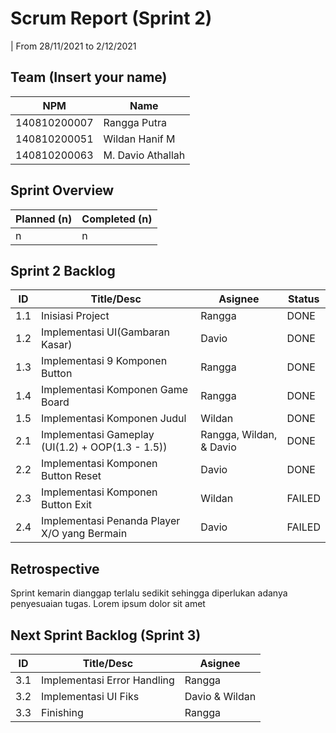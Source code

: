 # Scrum Report (Sprint 2)
| From 28/11/2021 to 2/12/2021

## Team (Insert your name)
| NPM           | Name        |
| ------------- |-------------|
| 140810200007  | Rangga Putra    |
| 140810200051  | Wildan Hanif M    |
| 140810200063  | M. Davio Athallah |

## Sprint Overview
| Planned (n)   | Completed (n) |
| ------------- |-------------- |
| n             | n             |

## Sprint 2 Backlog

| ID  | Title/Desc | Asignee | Status |
| --- | ---------- | ------- | ------ |
| 1.1 | Inisiasi Project | Rangga | DONE |
| 1.2 | Implementasi UI(Gambaran Kasar) | Davio | DONE |
| 1.3 | Implementasi 9 Komponen Button  | Rangga | DONE |
| 1.4 | Implementasi Komponen Game Board  | Rangga | DONE |
| 1.5 | Implementasi Komponen Judul  | Wildan | DONE |
| 2.1 | Implementasi Gameplay (UI(1.2) + OOP(1.3 - 1.5)) | Rangga, Wildan, & Davio | DONE |
| 2.2 | Implementasi Komponen Button Reset | Davio | DONE |
| 2.3 | Implementasi Komponen Button Exit | Wildan | FAILED |
| 2.4 | Implementasi Penanda Player X/O yang Bermain  | Davio | FAILED |

## Retrospective 

Sprint kemarin dianggap terlalu sedikit sehingga diperlukan adanya penyesuaian tugas. Lorem ipsum dolor sit amet

## Next Sprint Backlog (Sprint 3)
| ID  | Title/Desc | Asignee | 
| --- | ---------- | ------- | 
| 3.1 | Implementasi Error Handling | Rangga |
| 3.2 | Implementasi UI Fiks | Davio & Wildan |
| 3.3 | Finishing | Rangga |
